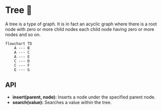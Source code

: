 # Tree 🌳

A tree is a type of graph. It is in fact an acyclic graph where there is a root node with zero or more child nodes each child node having zero or more nodes and so on.

```mermaid
flowchart TD
    A --- B
    A --- C
    A --- E
    C --- D
    C --- F
    E --- G
```

## API

- **insert(parent, node):** Inserts a node under the specified parent node.
- **search(value):** Searches a value within the tree.
